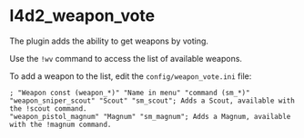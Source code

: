 # l4d2_weapon_vote
The plugin adds the ability to get weapons by voting.

Use the `!wv` command to access the list of available weapons.

To add a weapon to the list, edit the `config/weapon_vote.ini` file:
```
; "Weapon const (weapon_*)" "Name in menu" "command (sm_*)"
"weapon_sniper_scout" "Scout" "sm_scout"; Adds a Scout, available with the !scout command.
"weapon_pistol_magnum" "Magnum" "sm_magnum"; Adds a Magnum, available with the !magnum command.
```
